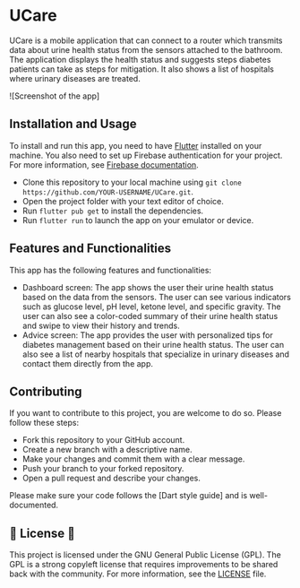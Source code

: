 # UCare

UCare is a mobile application that can connect to a router which transmits data about urine health status from the sensors attached to the bathroom. The application displays the health status and suggests steps diabetes patients can take as steps for mitigation. It also shows a list of hospitals where urinary diseases are treated.

![Screenshot of the app]

## Installation and Usage

To install and run this app, you need to have [Flutter](https://docs.flutter.dev/get-started/install) installed on your machine. You also need to set up Firebase authentication for your project. For more information, see [Firebase documentation](https://firebase.google.com/docs/flutter/setup).

- Clone this repository to your local machine using `git clone https://github.com/YOUR-USERNAME/UCare.git`.
- Open the project folder with your text editor of choice.
- Run `flutter pub get` to install the dependencies.
- Run `flutter run` to launch the app on your emulator or device.

## Features and Functionalities

This app has the following features and functionalities:

- Dashboard screen: The app shows the user their urine health status based on the data from the sensors. The user can see various indicators such as glucose level, pH level, ketone level, and specific gravity. The user can also see a color-coded summary of their urine health status and swipe to view their history and trends.
- Advice screen: The app provides the user with personalized tips for diabetes management based on their urine health status. The user can also see a list of nearby hospitals that specialize in urinary diseases and contact them directly from the app.

## Contributing

If you want to contribute to this project, you are welcome to do so. Please follow these steps:

- Fork this repository to your GitHub account.
- Create a new branch with a descriptive name.
- Make your changes and commit them with a clear message.
- Push your branch to your forked repository.
- Open a pull request and describe your changes.

Please make sure your code follows the [Dart style guide] and is well-documented.

## 📜 License 📄

This project is licensed under the GNU General Public License (GPL). The GPL is a strong copyleft license that requires improvements to be shared back with the community. For more information, see the [LICENSE](LICENSE) file.
